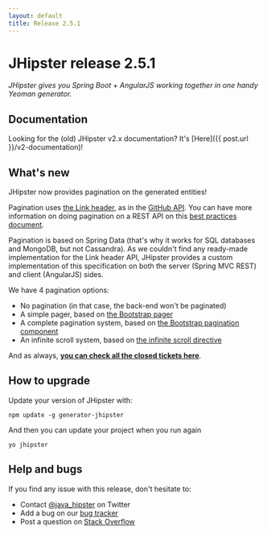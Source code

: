 ```yaml
---
layout: default
title: Release 2.5.1
---
```


JHipster release 2.5.1
==================

*JHipster gives you Spring Boot + AngularJS working together in one handy Yeoman generator.*

Documentation
----------

Looking for the (old) JHipster v2.x documentation? It's [Here]({{ post.url }}/v2-documentation)!

What's new
----------

JHipster now provides pagination on the generated entities!

Pagination uses [the Link header](http://tools.ietf.org/html/rfc5988), as in the [GitHub API](https://developer.github.com/v3/#pagination). You can have more information on doing pagination on a REST API on this [best practices document](http://www.vinaysahni.com/best-practices-for-a-pragmatic-restful-api).

Pagination is based on Spring Data (that's why it works for SQL databases and MongoDB, but not Cassandra). As we couldn't find any ready-made implementation for the Link header API, JHipster provides a custom implementation of this specification on both the server (Spring MVC REST) and client (AngularJS) sides.

We have 4 pagination options:

- No pagination (in that case, the back-end won't be paginated)
- A simple pager, based on [the Bootstrap pager](http://getbootstrap.com/components/#pagination-pager)
- A complete pagination system, based on [the Bootstrap pagination component](http://getbootstrap.com/components/#pagination)
- An infinite scroll system, based on [the infinite scroll directive](http://sroze.github.io/ngInfiniteScroll/)

And as always, __[you can check all the closed tickets here](https://github.com/jhipster/generator-jhipster/issues?q=milestone%3A2.5.1+is%3Aclosed)__.

How to upgrade
------------

Update your version of JHipster with:

```
npm update -g generator-jhipster
```

And then you can update your project when you run again

```
yo jhipster
```

Help and bugs
--------------

If you find any issue with this release, don't hesitate to:

- Contact [@java_hipster](https://twitter.com/java_hipster) on Twitter
- Add a bug on our [bug tracker](https://github.com/jhipster/generator-jhipster/issues?state=open)
- Post a question on [Stack Overflow](http://stackoverflow.com/tags/jhipster/info)
